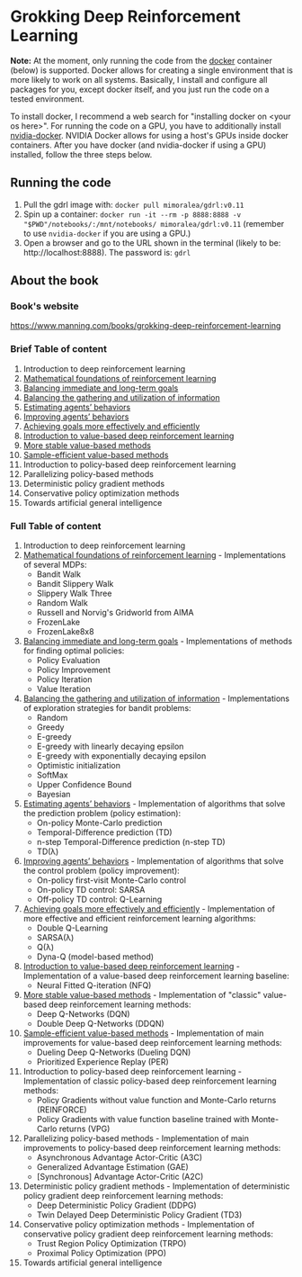 # Grokking Deep Reinforcement Learning

**Note:** At the moment, only running the code from the [docker](https://github.com/docker/docker-ce) container (below) is supported. Docker allows for creating a single environment that is more likely to work on all systems. Basically, I install and configure all packages for you, except docker itself, and you just run the code on a tested environment. 

To install docker, I recommend a web search for "installing docker on \<your os here>". For running the code on a GPU, you have to additionally install [nvidia-docker](https://github.com/NVIDIA/nvidia-docker). NVIDIA Docker allows for using a host's GPUs inside docker containers. After you have docker (and nvidia-docker if using a GPU) installed, follow the three steps below. 

## Running the code
  1. Pull the gdrl image with: `docker pull mimoralea/gdrl:v0.11`
  2. Spin up a container: `docker run -it --rm -p 8888:8888 -v "$PWD"/notebooks/:/mnt/notebooks/ mimoralea/gdrl:v0.11` (remember to use `nvidia-docker` if you are using a GPU.)
  3. Open a browser and go to the URL shown in the terminal (likely to be: http://localhost:8888). The password is: `gdrl`

## About the book

### Book's website

https://www.manning.com/books/grokking-deep-reinforcement-learning

### Brief Table of content

  1. Introduction to deep reinforcement learning
  2. [Mathematical foundations of reinforcement learning](/notebooks/chapter_02/chapter-02.ipynb)
  3. [Balancing immediate and long-term goals](/notebooks/chapter_03/chapter-03.ipynb)
  4. [Balancing the gathering and utilization of information](/notebooks/chapter_04/chapter-04.ipynb)
  5. [Estimating agents’ behaviors](/notebooks/chapter_05/chapter-05.ipynb)
  6. [Improving agents’ behaviors](/notebooks/chapter_06/chapter-06.ipynb)
  7. [Achieving goals more effectively and efficiently](/notebooks/chapter_07/chapter-07.ipynb)
  8. [Introduction to value-based deep reinforcement learning](/notebooks/chapter_08/chapter-08.ipynb)
  9. [More stable value-based methods](/notebooks/chapter_09/chapter-09.ipynb)
  10. [Sample-efficient value-based methods](/notebooks/chapter_10/chapter-10.ipynb)
  11. Introduction to policy-based deep reinforcement learning 
  12. Parallelizing policy-based methods
  13. Deterministic policy gradient methods
  14. Conservative policy optimization methods
  15. Towards artificial general intelligence

### Full Table of content

  1. Introduction to deep reinforcement learning
  2. [Mathematical foundations of reinforcement learning](/notebooks/chapter_02/chapter-02.ipynb)
    - Implementations of several MDPs: 
      - Bandit Walk
      - Bandit Slippery Walk
      - Slippery Walk Three
      - Random Walk
      - Russell and Norvig's Gridworld from AIMA
      - FrozenLake
      - FrozenLake8x8
  3. [Balancing immediate and long-term goals](/notebooks/chapter_03/chapter-03.ipynb)
    - Implementations of methods for finding optimal policies:
      - Policy Evaluation
      - Policy Improvement
      - Policy Iteration
      - Value Iteration
  4. [Balancing the gathering and utilization of information](/notebooks/chapter_04/chapter-04.ipynb)
    - Implementations of exploration strategies for bandit problems:
      - Random
      - Greedy
      - E-greedy
      - E-greedy with linearly decaying epsilon
      - E-greedy with exponentially decaying epsilon
      - Optimistic initialization
      - SoftMax
      - Upper Confidence Bound
      - Bayesian
  5. [Estimating agents’ behaviors](/notebooks/chapter_05/chapter-05.ipynb)
    - Implementation of algorithms that solve the prediction problem (policy estimation):
      - On-policy Monte-Carlo prediction
      - Temporal-Difference prediction (TD)
      - n-step Temporal-Difference prediction (n-step TD)
      - TD(λ)
  6. [Improving agents’ behaviors](/notebooks/chapter_06/chapter-06.ipynb)
    - Implementation of algorithms that solve the control problem (policy improvement):
      - On-policy first-visit Monte-Carlo control
      - On-policy TD control: SARSA
      - Off-policy TD control: Q-Learning
  7. [Achieving goals more effectively and efficiently](/notebooks/chapter_07/chapter-07.ipynb)
    - Implementation of more effective and efficient reinforcement learning algorithms:
      - Double Q-Learning
      - SARSA(λ)
      - Q(λ)
      - Dyna-Q (model-based method)
  8. [Introduction to value-based deep reinforcement learning](/notebooks/chapter_08/chapter-08.ipynb)
    - Implementation of a value-based deep reinforcement learning baseline:
      - Neural Fitted Q-iteration (NFQ)
  9. [More stable value-based methods](/notebooks/chapter_09/chapter-09.ipynb)
    - Implementation of "classic" value-based deep reinforcement learning methods:
      - Deep Q-Networks (DQN)
      - Double Deep Q-Networks (DDQN)
  10. [Sample-efficient value-based methods](/notebooks/chapter_10/chapter-10.ipynb)
    - Implementation of main improvements for value-based deep reinforcement learning methods:
      - Dueling Deep Q-Networks (Dueling DQN)
      - Prioritized Experience Replay (PER)
  11. Introduction to policy-based deep reinforcement learning
    - Implementation of classic policy-based deep reinforcement learning methods:
      - Policy Gradients without value function and Monte-Carlo returns (REINFORCE)
      - Policy Gradients with value function baseline trained with Monte-Carlo returns (VPG)  
  12. Parallelizing policy-based methods
    - Implementation of main improvements to policy-based deep reinforcement learning methods:
      - Asynchronous Advantage Actor-Critic (A3C)
      - Generalized Advantage Estimation (GAE)
      - \[Synchronous\] Advantage Actor-Critic (A2C)
  13. Deterministic policy gradient methods
    - Implementation of deterministic policy gradient deep reinforcement learning methods:
      - Deep Deterministic Policy Gradient (DDPG)
      - Twin Delayed Deep Deterministic Policy Gradient (TD3)
  14. Conservative policy optimization methods
    - Implementation of conservative policy gradient deep reinforcement learning methods:
      - Trust Region Policy Optimization (TRPO)
      - Proximal Policy Optimization (PPO)
  15. Towards artificial general intelligence
